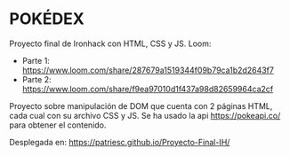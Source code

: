 # POKÉDEX
Proyecto final de Ironhack con HTML, CSS y JS.
Loom:
- Parte 1: https://www.loom.com/share/287679a1519344f09b79ca1b2d2643f7
- Parte 2: https://www.loom.com/share/f9ea97010d1f437a98d82659964ca2cf

Proyecto sobre manipulación de DOM que cuenta con 2 páginas HTML, cada cual con su archivo CSS y JS.
Se ha usado la api https://pokeapi.co/ para obtener el contenido.

Desplegada en:
https://patriesc.github.io/Proyecto-Final-IH/
